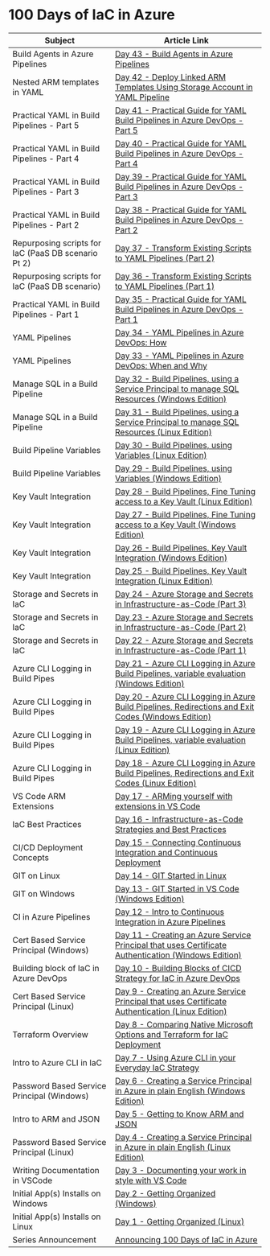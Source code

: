 # 100 Days of IaC in Azure

| Subject | Article Link  |
|---------|---------------|
| Build Agents in Azure Pipelines | [Day 43 - Build Agents in Azure Pipelines](/articles/day.43.build.agents.md) |
| Nested ARM templates in YAML | [Day 42 - Deploy Linked ARM Templates Using Storage Account in YAML Pipeline](/articles/day.42.deploy.nested.arm.templates.using.storage.accounts.in.yaml.pipeline.md) |
| Practical YAML in Build Pipelines - Part 5 | [Day 41 - Practical Guide for YAML Build Pipelines in Azure DevOps - Part 5](/articles/day.41.building.a.practical.yaml.pipeline.part.5.md) |
| Practical YAML in Build Pipelines - Part 4 | [Day 40 - Practical Guide for YAML Build Pipelines in Azure DevOps - Part 4](/articles/day.40.building.a.practical.yaml.pipeline.part.4.md) |
| Practical YAML in Build Pipelines - Part 3 | [Day 39 - Practical Guide for YAML Build Pipelines in Azure DevOps - Part 3](/articles/day.39.building.a.practical.yaml.pipeline.part.3.md) |
| Practical YAML in Build Pipelines - Part 2 | [Day 38 - Practical Guide for YAML Build Pipelines in Azure DevOps - Part 2](/articles/day.38.building.a.practical.yaml.pipeline.part.2.md) |
| Repurposing scripts for IaC (PaaS DB scenario Pt 2) | [Day 37 - Transform Existing Scripts to YAML Pipelines (Part 2)](/articles/day.37.xform.exist.scripts.pt2.md) |
| Repurposing scripts for IaC (PaaS DB scenario) | [Day 36 - Transform Existing Scripts to YAML Pipelines (Part 1)](/articles/day.36.paas.db.postgres.md) |
| Practical YAML in Build Pipelines - Part 1 | [Day 35 - Practical Guide for YAML Build Pipelines in Azure DevOps - Part 1](/articles/day.35.building.a.practical.yaml.pipeline.part.1.md) |
| YAML Pipelines | [Day 34 - YAML Pipelines in Azure DevOps: How](/articles/day.34.yaml.pipelines.in.azdo.how.md) |
| YAML Pipelines | [Day 33 - YAML Pipelines in Azure DevOps: When and Why](/articles/day.33.yaml.pipelines.in.azdo.when.and.why.md) |
| Manage SQL in a Build Pipeline | [Day 32 - Build Pipelines, using a Service Principal to manage SQL Resources (Windows Edition)](/articles/day.32.build.pipes.sp.managed.sql.windows.md) |
| Manage SQL in a Build Pipeline | [Day 31 - Build Pipelines, using a Service Principal to manage SQL Resources (Linux Edition)](/articles/day.31.build.pipes.sp.managed.sql.linux.md) |
| Build Pipeline Variables | [Day 30 - Build Pipelines, using Variables (Linux Edition)](/articles/day.30.build.pipes.encrypted.variables.linux.md) |
| Build Pipeline Variables | [Day 29 - Build Pipelines, using Variables (Windows Edition)](/articles/day.29.build.pipes.encrypted.variables.windows.md) |
| Key Vault Integration | [Day 28 - Build Pipelines, Fine Tuning access to a Key Vault (Linux Edition)](/articles/day.28.build.pipes.sp.direct.access.to.key.vault.linux.md) |
| Key Vault Integration | [Day 27 - Build Pipelines, Fine Tuning access to a Key Vault (Windows Edition)](/articles/day.27.build.pipes.sp.direct.access.to.key.vault.windows.md) |
| Key Vault Integration | [Day 26 - Build Pipelines, Key Vault Integration (Windows Edition)](/articles/day.26.build.pipes.key.vault.windows.md) |
| Key Vault Integration | [Day 25 - Build Pipelines, Key Vault Integration (Linux Edition)](/articles/day.25.build.pipes.key.vault.linux.md) |
| Storage and Secrets in IaC | [Day 24 - Azure Storage and Secrets in Infrastructure-as-Code (Part 3)](/articles/day.24.storage.secrets.pt3.md) |
| Storage and Secrets in IaC | [Day 23 - Azure Storage and Secrets in Infrastructure-as-Code (Part 2)](/articles/day.23.storage.secrets.pt2.md) |
| Storage and Secrets in IaC | [Day 22 - Azure Storage and Secrets in Infrastructure-as-Code (Part 1)](/articles/day.22.storage.secrets.md) |
| Azure CLI Logging in Build Pipes | [Day 21 - Azure CLI Logging in Azure Build Pipelines, variable evaluation (Windows Edition)](/articles/day.21.azure.cli.logging.build.pipes.variable.evaluation.win.md) |
| Azure CLI Logging in Build Pipes | [Day 20 - Azure CLI Logging in Azure Build Pipelines, Redirections and Exit Codes (Windows Edition)](/articles/day.20.azure.cli.logging.build.pipes.redirects.exit.codes.win.md) |
| Azure CLI Logging in Build Pipes | [Day 19 - Azure CLI Logging in Azure Build Pipelines, variable evaluation (Linux Edition)](/articles/day.19.azure.cli.logging.build.pipelines.variable.evaluation.md) |
| Azure CLI Logging in Build Pipes | [Day 18 - Azure CLI Logging in Azure Build Pipelines, Redirections and Exit Codes (Linux Edition)](/articles/day.18.azure.cli.logging.build.pipelines.redirects.exit.codes.md) |
| VS Code ARM Extensions | [Day 17 - ARMing yourself with extensions in VS Code](/articles/day.17.arm.template.extensions.vs.code.md) |
| IaC Best Practices | [Day 16 - Infrastructure-as-Code Strategies and Best Practices](/articles/day.16.org.your.iac.md) |
| CI/CD Deployment Concepts | [Day 15 - Connecting Continuous Integration and Continuous Deployment](/articles/day.15.ci.pt2.md) |
| GIT on Linux | [Day 14 - GIT Started in Linux](/articles/day.14.git.started.in.linux.md) |
| GIT on Windows | [Day 13 - GIT Started in VS Code (Windows Edition)](/articles/day.13.git.started.in.vs.code.windows.edition.md) |
| CI in Azure Pipelines | [Day 12 - Intro to Continuous Integration in Azure Pipelines](/articles/day.12.contin.integration.md) |
| Cert Based Service Principal (Windows) | [Day 11 - Creating an Azure Service Principal that uses Certificate Authentication (Windows Edition)](/articles/day.11.creating.a.service.principal.cert.auth.windows.md) |
| Building block of IaC in Azure DevOps | [Day 10 - Building Blocks of CICD Strategy for IaC in Azure DevOps](/articles/day.10.cicd.iac.bldg.blocks.md) |
| Cert Based Service Principal (Linux) | [Day 9 - Creating an Azure Service Principal that uses Certificate Authentication (Linux Edition)](/articles/day.9.creating.a.service.principal.cert.auth.linux.md) |
| Terraform Overview | [Day 8 - Comparing Native Microsoft Options and Terraform for IaC Deployment](/articles/day.8.deploy.tech.comparison.md) |
| Intro to Azure CLI in IaC | [Day 7 - Using Azure CLI in your Everyday IaC Strategy](/articles/day.7.using.azure.cli.in.your.everyday.iac.strategy.md) |
| Password Based Service Principal (Windows) | [Day 6 - Creating a Service Principal in Azure in plain English (Windows Edition)](/articles/day.6.creating.a.service.principal.windows.in.plain.english.md) |
| Intro to ARM and JSON | [Day 5 - Getting to Know ARM and JSON](/articles/day.5.getting.to.know.arm.and.json.md) |
| Password Based Service Principal (Linux) | [Day 4 - Creating a Service Principal in Azure in plain English (Linux Edition)](/articles/day.4.creating.a.service.principal.linux.in.plain.english.md) |
| Writing Documentation in VSCode | [Day 3 - Documenting your work in style with VS Code](/articles/day.3.doc.in.style.md) |
| Initial App(s) Installs on Windows | [Day 2 - Getting Organized (Windows)](/articles/day.2.getting.organized.windows.md) |
| Initial App(s) Installs on Linux | [Day 1 - Getting Organized (Linux)](/articles/day.1.getting.organized.md) |
| Series Announcement | [Announcing 100 Days of IaC in Azure](/articles/Day.0.Intro.md) |
